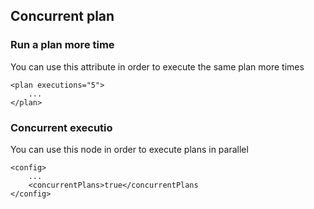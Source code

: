 ## Concurrent plan

### Run a plan more time
You can use this attribute in order to execute the same plan more times

	<plan executions="5">
		...
	</plan>

### Concurrent executio
You can use this node in order to execute plans in parallel

	<config>
		...
		<concurrentPlans>true</concurrentPlans
	</config>